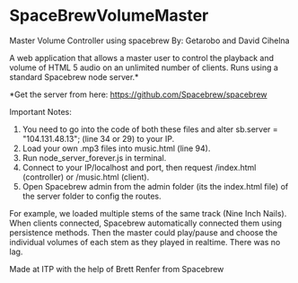 # SpaceBrewVolumeMaster
Master Volume Controller using spacebrew
By: Getarobo and David Cihelna

A web application that allows a master user to control the playback and volume of HTML 5 audio on an unlimited number of clients. Runs using a standard Spacebrew node server.*

*Get the server from here: https://github.com/Spacebrew/spacebrew

Important Notes: 
1. You need to go into the code of both these files and alter sb.server = "104.131.48.13"; (line 34 or 29) to your IP. 
2. Load your own .mp3 files into music.html (line 94). 
3. Run node_server_forever.js in terminal.
4. Connect to your IP/localhost and port, then request /index.html (controller) or /music.html (client).
5. Open Spacebrew admin from the admin folder (its the index.html file) of the server folder to config the routes.

For example, we loaded multiple stems of the same track (Nine Inch Nails). When clients connected, Spacebrew automatically connected them using persistence methods. Then the master could play/pause and choose the individual volumes of each stem as they played in realtime. There was no lag.


Made at ITP with the help of Brett Renfer from Spacebrew
